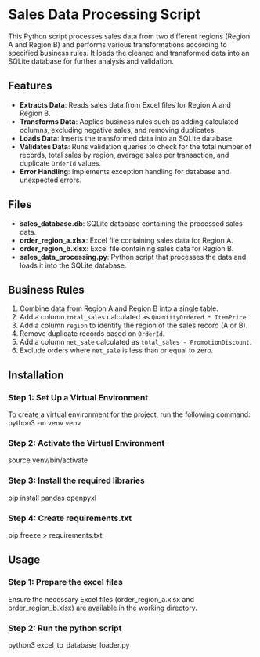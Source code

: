 # Sales Data Processing Script

This Python script processes sales data from two different regions (Region A and Region B) and performs various transformations according to specified business rules. It loads the cleaned and transformed data into an SQLite database for further analysis and validation.

## Features

- **Extracts Data**: Reads sales data from Excel files for Region A and Region B.
- **Transforms Data**: Applies business rules such as adding calculated columns, excluding negative sales, and removing duplicates.
- **Loads Data**: Inserts the transformed data into an SQLite database.
- **Validates Data**: Runs validation queries to check for the total number of records, total sales by region, average sales per transaction, and duplicate `OrderId` values.
- **Error Handling**: Implements exception handling for database and unexpected errors.

## Files

- **sales_database.db**: SQLite database containing the processed sales data.
- **order_region_a.xlsx**: Excel file containing sales data for Region A.
- **order_region_b.xlsx**: Excel file containing sales data for Region B.
- **sales_data_processing.py**: Python script that processes the data and loads it into the SQLite database.

## Business Rules

1. Combine data from Region A and Region B into a single table.
2. Add a column `total_sales` calculated as `QuantityOrdered * ItemPrice`.
3. Add a column `region` to identify the region of the sales record (A or B).
4. Remove duplicate records based on `OrderId`.
5. Add a column `net_sale` calculated as `total_sales - PromotionDiscount`.
6. Exclude orders where `net_sale` is less than or equal to zero.

## Installation

### Step 1: Set Up a Virtual Environment
To create a virtual environment for the project, run the following command:
python3 -m venv venv

### Step 2: Activate the Virtual Environment
source venv/bin/activate

### Step 3: Install the required libraries
pip install pandas openpyxl

### Step 4: Create requirements.txt
pip freeze > requirements.txt

## Usage

### Step 1: Prepare the excel files
Ensure the necessary Excel files (order_region_a.xlsx and order_region_b.xlsx) are available in the working directory.

### Step 2: Run the python script
python3 excel_to_database_loader.py

